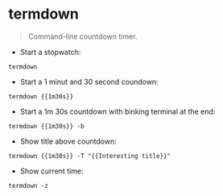 # termdown

> Command-line countdown timer.

- Start a stopwatch:

`termdown`

- Start a 1 minut and 30 second coundown:

`termdown {{1m30s}}`

- Start a 1m 30s countdown with binking terminal at the end:

`termdown {{1m30s}} -b`

- Show title above countdown:

`termdown {{1m30s}} -T "{{Interesting title}}"`

- Show current time:

`termdown -z`
